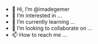 - 👋 Hi, I’m @imadegemer
- 👀 I’m interested in ...
- 🌱 I’m currently learning ...
- 💞️ I’m looking to collaborate on ...
- 📫 How to reach me ...

<!---
imadegemer/imadegemer is a ✨ special ✨ repository because its `README.md` (this file) appears on your GitHub profile.
You can click the Preview link to take a look at your changes.
--->
